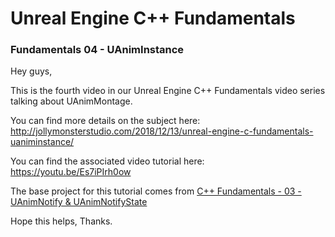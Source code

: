 # Unreal Engine C++ Fundamentals
### Fundamentals 04 - UAnimInstance

Hey guys,

This is the fourth video in our Unreal Engine C++ Fundamentals video series talking about UAnimMontage.

You can find more details on the subject here: http://jollymonsterstudio.com/2018/12/13/unreal-engine-c-fundamentals-uaniminstance/

You can find the associated video tutorial here: https://youtu.be/Es7iPIrh0ow


The base project for this tutorial comes from [C++ Fundamentals - 03 - UAnimNotify & UAnimNotifyState](https://github.com/jollymonsterstudio/Unreal-Engine-Fundamentals/tree/master/UE4Fundamentals03)

Hope this helps, Thanks.
